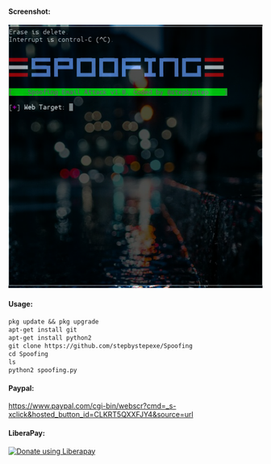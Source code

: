 #### Screenshot:
![](./Screenshoot.png)
#### Usage:
```
pkg update && pkg upgrade
apt-get install git
apt-get install python2
git clone https://github.com/stepbystepexe/Spoofing
cd Spoofing
ls
python2 spoofing.py
```
#### Paypal:
https://www.paypal.com/cgi-bin/webscr?cmd=_s-xclick&hosted_button_id=CLKRT5QXXFJY4&source=url
#### LiberaPay:
<noscript><a href="https://liberapay.com/stepbystepexe/donate"><img alt="Donate using Liberapay" src="https://liberapay.com/assets/widgets/donate.svg"></a></noscript>
